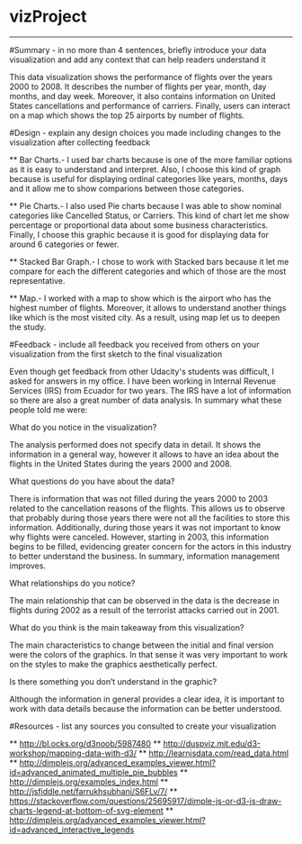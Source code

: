 # vizProject
-------------

#Summary - in no more than 4 sentences, briefly introduce your data visualization and add any context that can help readers understand it

This data visualization shows the performance of flights over the years 2000 to 2008. It describes the number of flights per year, month, day months, and day week. Moreover, it also contains information on United States cancellations and performance of carriers. Finally, users can interact on a map which shows the top 25 airports by number of flights. 

#Design - explain any design choices you made including changes to the visualization after collecting feedback

** Bar Charts.- I used bar charts because is one of the more familiar options as it is easy to understand and interpret. Also, I choose this kind of graph because is useful for displaying ordinal categories like years, months, days and it allow me to show comparions between those categories. 

** Pie Charts.- I also used Pie charts because I was able to show nominal categories like Cancelled Status, or Carriers. This kind of chart let me show percentage or proportional data about some business characteristics. Finally, I choose this graphic because it is good for displaying data for around 6 categories or fewer. 

** Stacked Bar Graph.- I chose to work with Stacked bars because it let me compare for each the different categories and which of those are the most representative.

** Map.-  I worked with a map to show which is the airport who has the highest number of flights. Moreover, it allows to understand another things like which is the most visited city. As a result, using map let us to deepen the study.


#Feedback - include all feedback you received from others on your visualization from the first sketch to the final visualization

Even though get feedback from other Udacity's students was difficult, I asked for answers in my office. I have been working in Internal Revenue Services (IRS) from Ecuador for two years. The IRS have a lot of information so there are also a great number of data analysis. In summary what these people told me were:


What do you notice in the visualization?

The analysis performed does not specify data in detail. It shows the information in a general way, however it allows to have an idea about the flights in the United States during the years 2000 and 2008.

What questions do you have about the data?

There is information that was not filled during the years 2000 to 2003 related to the cancellation reasons of the flights. This allows us to observe that probably during those years there were not all the facilities to store this information. Additionally, during those years it was not important to know why flights were canceled. However, starting in 2003, this information begins to be filled, evidencing greater concern for the actors in this industry to better understand the business. In summary, information management improves.

What relationships do you notice?

The main relationship that can be observed in the data is the decrease in flights during 2002 as a result of the terrorist attacks carried out in 2001.

What do you think is the main takeaway from this visualization?

The main characteristics to change between the initial and final version were the colors of the graphics. In that sense it was very important to work on the styles to make the graphics aesthetically perfect.

Is there something you don’t understand in the graphic?

Although the information in general provides a clear idea, it is important to work with data details because the information can be better understood.

#Resources - list any sources you consulted to create your visualization

** http://bl.ocks.org/d3noob/5987480
** http://duspviz.mit.edu/d3-workshop/mapping-data-with-d3/
** http://learnjsdata.com/read_data.html
** http://dimplejs.org/advanced_examples_viewer.html?id=advanced_animated_multiple_pie_bubbles
** http://dimplejs.org/examples_index.html
** http://jsfiddle.net/farrukhsubhani/S6FLv/7/
** https://stackoverflow.com/questions/25695917/dimple-js-or-d3-js-draw-charts-legend-at-bottom-of-svg-element
** http://dimplejs.org/advanced_examples_viewer.html?id=advanced_interactive_legends

